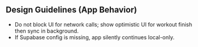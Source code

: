 ## Design Guidelines (App Behavior)

- Do not block UI for network calls; show optimistic UI for workout finish then sync in background.
- If Supabase config is missing, app silently continues local-only.
